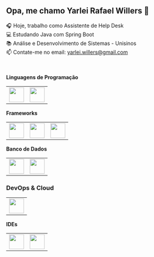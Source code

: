 ## Opa, me chamo Yarlei Rafael Willers 👋

🎧 Hoje, trabalho como Assistente de Help Desk
<br>
💻 Estudando Java com Spring Boot
<br>
📚 Análise e Desenvolvimento de Sistemas - Unisinos
<br>
📫 Contate-me no email: yarlei.willers@gmail.com

<br>

<strong> Linguagens de Programação <strong>
<table>
  <tr>
    <td><img src="https://cdn.jsdelivr.net/gh/devicons/devicon@latest/icons/java/java-original.svg" width="40"/></td>
    <td><img src="https://cdn.jsdelivr.net/gh/devicons/devicon@latest/icons/python/python-original.svg" width="40"/></td>
  </tr>
</table>

<strong> Frameworks <strong>
<table>
  <tr>
    <td><img src="https://cdn.jsdelivr.net/gh/devicons/devicon@latest/icons/spring/spring-original.svg" width="40"/></td>
    <td><img src="https://cdn.jsdelivr.net/gh/devicons/devicon@latest/icons/angular/angular-original.svg" width="40"/></td>
    <td><img src="https://cdn.jsdelivr.net/gh/devicons/devicon@latest/icons/hibernate/hibernate-original-wordmark.svg" width="40"/></td>
  </tr>
</table>

<strong> Banco de Dados <strong>
<table>
  <tr>
    <td><img src="https://cdn.jsdelivr.net/gh/devicons/devicon@latest/icons/mysql/mysql-original.svg" width="40"/></td>
    <td><img src="https://cdn.worldvectorlogo.com/logos/oracle-6.svg" width="40"/></td>
  </tr>
</table>

<h3>DevOps & Cloud</h3>
<table>
  <tr>
    <td><img src="https://cdn.jsdelivr.net/gh/devicons/devicon@latest/icons/docker/docker-plain-wordmark.svg" width="40"/></td>
  </tr>
</table>

<strong> IDEs <strong>
<table>
  <tr>
    <td><img src="https://cdn.jsdelivr.net/gh/devicons/devicon@latest/icons/vscode/vscode-original.svg" width="40"/></td>
    <td><img src="https://cdn.jsdelivr.net/gh/devicons/devicon@latest/icons/eclipse/eclipse-original.svg" width="40"/></td>
  </tr>
</table>



